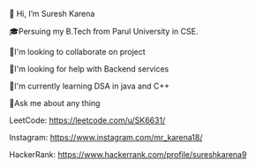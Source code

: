 👋 Hi, I’m Suresh Karena

🎓Persuing my B.Tech from Parul University in CSE.

👯I'm looking to collaborate on project

🤝I'm looking for help with Backend services

🌱I'm currently learning DSA in java and C++

🧠Ask me about any thing


LeetCode:  https://leetcode.com/u/SK6631/

Instagram: https://www.instagram.com/mr_karena18/

HackerRank: https://www.hackerrank.com/profile/sureshkarena9



